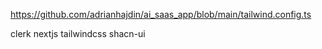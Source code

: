 https://github.com/adrianhajdin/ai_saas_app/blob/main/tailwind.config.ts

clerk
nextjs tailwindcss
shacn-ui
